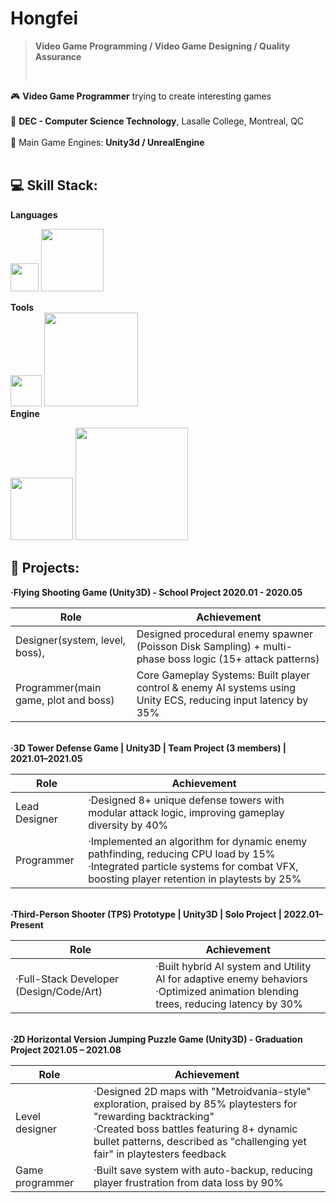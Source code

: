 # Hongfei
>**Video Game Programming / Video Game Designing / Quality Assurance**
>
></br>

🎮    **Video Game Programmer** trying to create interesting games </br></br>
📝    **DEC - Computer Science Technology**, Lasalle College, Montreal, QC </br></br>
🚀    Main Game Engines: **Unity3d / UnrealEngine** </br></br>




## 💻 Skill Stack:

<summary><b>Languages</b></summary>

  <img src="https://img.shields.io/badge/c%23-%23239120.svg?style=flat&logo=csharp&logoColor=white" width="45">   <img src="https://img.shields.io/badge/html5-%23E34F26.svg?style=flat&logo=html5&logoColor=white" width="100">

<summary><b>Tools</b></summary>
  <img src="https://img.shields.io/badge/jira-2?style=flat&logoColor=white" width="50">   <img src="https://img.shields.io/badge/Android Studio-2?style=flat&logoColor=white" width="150"> 

<summary><b>Engine</b></summary>

  <img src="https://img.shields.io/badge/unity-%23000000.svg?style=flat&logo=unity&logoColor=white" width="100">  <img src="https://img.shields.io/badge/unrealengine-%23313131.svg?style=flat&logo=unrealengine&logoColor=white" width="180">

  
  
  ## 👾 Projects:


<summary><b>·Flying Shooting Game (Unity3D) - School Project 2020.01 - 2020.05</b></summary>

|Role      | Achievement           |
|-------------------|----------------------------|
| Designer(system, level, boss),      | Designed procedural enemy spawner (Poisson Disk Sampling) + multi-phase boss 	logic (15+ attack patterns)  |
| Programmer(main game, plot and boss)       | Core Gameplay Systems: Built player control & enemy AI systems using Unity ECS, reducing input latency by 35%     |


<br>

</details>


<summary><b>·3D Tower Defense Game | Unity3D | Team Project (3 members) | 2021.01–2021.05</b></summary>

|Role      | Achievement           |
|-------------------|----------------------------|
|  Lead Designer      | ·Designed 8+ unique defense towers with modular attack logic, improving gameplay diversity by 40% |
|  Programmer      | ·Implemented an algorithm for dynamic enemy pathfinding, reducing CPU load by 15%  <br> ·Integrated particle systems for combat VFX, boosting player retention in playtests by 25%     |


<br>

</details>


<summary><b>·Third-Person Shooter (TPS) Prototype | Unity3D | Solo Project | 2022.01–Present</b></summary>

|Role      | Achievement           |
|-------------------|----------------------------|
|  ·Full-Stack Developer (Design/Code/Art)     | ·Built hybrid AI system and Utility AI for adaptive enemy behaviors <br>·Optimized animation blending trees, reducing latency by 30% |



<br>

</details>



<summary><b>·2D Horizontal Version Jumping Puzzle Game (Unity3D) - Graduation Project 2021.05 – 2021.08</b></summary>

|Role      | Achievement           |
|-------------------|----------------------------|
|  Level designer     | ·Designed 2D maps with "Metroidvania-style" exploration, praised by 85% playtesters for "rewarding backtracking" <br> ·Created boss battles featuring 8+ dynamic bullet patterns, described as "challenging yet fair" in playtesters feedback  |
|  Game programmer     | ·Built save system with auto-backup, reducing player frustration from data loss by 90%     |



<br>

</details>



